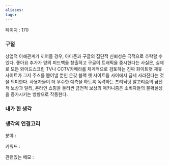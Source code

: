 ```yaml
---
aliases: 
tags:
---
```

페이지 : 170

### 구절
상업적 이해관계가 끼어들 경우, 아마존과 구글의 집단적 신뢰성은 극적으로 추락할 수 있다. 좋아요 추가가 양의 피드백을 창출하고 구글이 트래픽을 중시한다는 사실은, 실제로 모든 와이드스크린 TV나 CCTV카메라를 체계적으로 검토하는 진짜 화이트햇 제휴 사이트가 그저 주스를 뿜어낼 뿐인 온갖 블랙 햇 사이트들 사이에서 금세 사라진다는 것을 의미한다. 사용자들이 더 우수한 예측을 하도록 독려하는 프리딕팃 알고리즘의 금전적 보상과 달리, 온라인 쇼핑을 둘러싼 금전적 보상의 매커니즘은 소비자들의 불확실성을 증가시키는 방향으로 작동한다.


### 내가 한 생각


### 생각의 연결고리
분야 : 

키워드 : 

관련있는 메모 : 